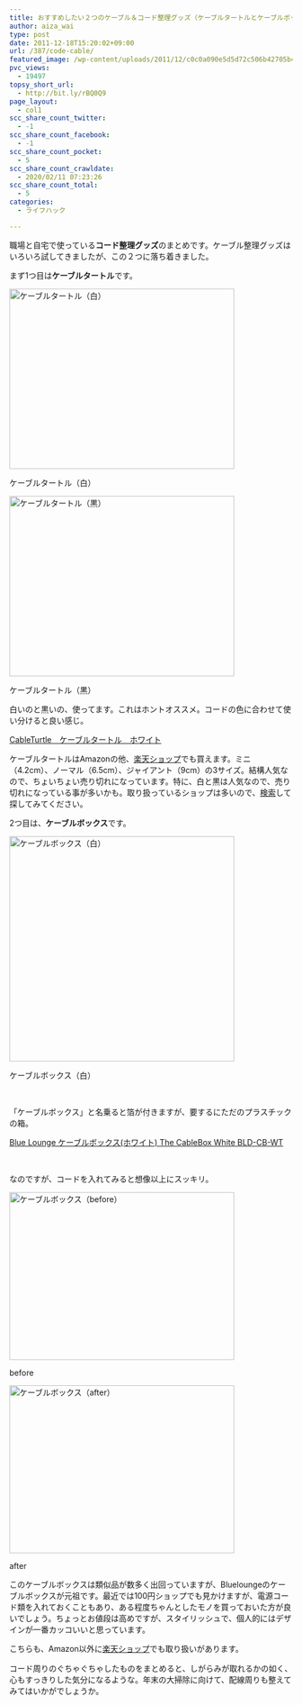 ```yaml
---
title: おすすめしたい２つのケーブル＆コード整理グッズ（ケーブルタートルとケーブルボックス）
author: aiza_wai
type: post
date: 2011-12-18T15:20:02+09:00
url: /387/code-cable/
featured_image: /wp-content/uploads/2011/12/c0c0a090e5d5d72c506b42705b4c396f.png
pvc_views:
  - 19497
topsy_short_url:
  - http://bit.ly/rBQ0Q9
page_layout:
  - col1
scc_share_count_twitter:
  - -1
scc_share_count_facebook:
  - -1
scc_share_count_pocket:
  - 5
scc_share_count_crawldate:
  - 2020/02/11 07:23:26
scc_share_count_total:
  - 5
categories:
  - ライフハック

---
```

<p class="m30-b">
  職場と自宅で使っている<strong>コード整理グッズ</strong>のまとめです。ケーブル整理グッズはいろいろ試してきましたが、この２つに落ち着きました。
</p>

<p class="m30-b">
  <!--more-->
</p>

まず1つ目は**ケーブルタートル**です。

<div id="attachment_388" style="width: 410px" class="wp-caption aligncenter">
  <img aria-describedby="caption-attachment-388" class="wp-image-388 size-medium" title="ケーブルタートル（白）" src="https://mujiota.com/wp-content/uploads/2011/12/20111219_ct1-400x320.jpg" alt="ケーブルタートル（白）" width="400" height="320" srcset="https://mujiota.com/wp-content/uploads/2011/12/20111219_ct1-400x320.jpg 400w, https://mujiota.com/wp-content/uploads/2011/12/20111219_ct1.jpg 600w" sizes="(max-width: 400px) 100vw, 400px" />
  
  <p id="caption-attachment-388" class="wp-caption-text">
    ケーブルタートル（白）
  </p>
</div>

<div id="attachment_389" style="width: 410px" class="wp-caption aligncenter">
  <a href="https://mujiota.com/wp-content/uploads/2011/12/20111219_ct2.jpg"><img aria-describedby="caption-attachment-389" class="wp-image-389 size-medium" title="ケーブルタートル（黒）" src="https://mujiota.com/wp-content/uploads/2011/12/20111219_ct2-400x320.jpg" alt="ケーブルタートル（黒）" width="400" height="320" srcset="https://mujiota.com/wp-content/uploads/2011/12/20111219_ct2-400x320.jpg 400w, https://mujiota.com/wp-content/uploads/2011/12/20111219_ct2.jpg 600w" sizes="(max-width: 400px) 100vw, 400px" /></a>
  
  <p id="caption-attachment-389" class="wp-caption-text">
    ケーブルタートル（黒）
  </p>
</div>

白いのと黒いの、使ってます。これはホントオススメ。<span class="underline">コードの色に合わせて使い分ける</span>と良い感じ。

<div data-role="amazonjs" data-asin="B00EK7OTYW" data-locale="JP" data-tmpl="" data-img-size="" class="asin_B00EK7OTYW_JP_ amazonjs_item">
  <div class="amazonjs_indicator">
    <span class="amazonjs_indicator_img"></span><a class="amazonjs_indicator_title" href="#">CableTurtle　ケーブルタートル　ホワイト</a><span class="amazonjs_indicator_footer"></span>
  </div>
</div>

ケーブルタートルはAmazonの他、<a href="http://bit.ly/uUHYen" target="_blank">楽天ショップ</a>でも買えます。ミニ（4.2cm）、ノーマル（6.5cm）、ジャイアント（9cm）の3サイズ。結構人気なので、ちょいちょい売り切れになっています。特に、白と黒は人気なので、売り切れになっている事が多いかも。取り扱っているショップは多いので、<a href="http://bit.ly/uUHYen" target="_blank">検索</a>して探してみてください。

<p class="m30-t">
  2つ目は、<strong>ケーブルボックス</strong>です。
</p>

<div id="attachment_391" style="width: 410px" class="wp-caption aligncenter">
  <img aria-describedby="caption-attachment-391" class="wp-image-391 size-medium" title="ケーブルボックス（白）" src="https://mujiota.com/wp-content/uploads/2011/12/20111219_cb1-400x400.jpg" alt="ケーブルボックス（白）" width="400" height="400" srcset="https://mujiota.com/wp-content/uploads/2011/12/20111219_cb1-400x400.jpg 400w, https://mujiota.com/wp-content/uploads/2011/12/20111219_cb1-300x300.jpg 300w, https://mujiota.com/wp-content/uploads/2011/12/20111219_cb1.jpg 500w" sizes="(max-width: 400px) 100vw, 400px" />
  
  <p id="caption-attachment-391" class="wp-caption-text">
    ケーブルボックス（白）
  </p>
</div>

&nbsp;

「ケーブルボックス」と名乗ると箔が付きますが、要するにただのプラスチックの箱。

<div data-role="amazonjs" data-asin="B001DZGGM2" data-locale="JP" data-tmpl="" data-img-size="" class="asin_B001DZGGM2_JP_ amazonjs_item">
  <div class="amazonjs_indicator">
    <span class="amazonjs_indicator_img"></span><a class="amazonjs_indicator_title" href="#">Blue Lounge ケーブルボックス(ホワイト) The CableBox White BLD-CB-WT</a><span class="amazonjs_indicator_footer"></span>
  </div>
</div>

&nbsp;

なのですが、コードを入れてみると想像以上にスッキリ。

<div id="attachment_392" style="width: 410px" class="wp-caption aligncenter">
  <img aria-describedby="caption-attachment-392" class="wp-image-392 size-medium" title="ケーブルボックス（before）" src="https://mujiota.com/wp-content/uploads/2011/12/20111219_cb2-400x298.jpg" alt="ケーブルボックス（before）" width="400" height="298" srcset="https://mujiota.com/wp-content/uploads/2011/12/20111219_cb2-400x298.jpg 400w, https://mujiota.com/wp-content/uploads/2011/12/20111219_cb2.jpg 490w" sizes="(max-width: 400px) 100vw, 400px" />
  
  <p id="caption-attachment-392" class="wp-caption-text">
    before
  </p>
</div>

<div id="attachment_393" style="width: 410px" class="wp-caption aligncenter">
  <img aria-describedby="caption-attachment-393" class="wp-image-393 size-medium" title="ケーブルボックス（after）" src="https://mujiota.com/wp-content/uploads/2011/12/20111219_cb3-400x298.jpg" alt="ケーブルボックス（after）" width="400" height="298" srcset="https://mujiota.com/wp-content/uploads/2011/12/20111219_cb3-400x298.jpg 400w, https://mujiota.com/wp-content/uploads/2011/12/20111219_cb3.jpg 490w" sizes="(max-width: 400px) 100vw, 400px" />
  
  <p id="caption-attachment-393" class="wp-caption-text">
    after
  </p>
</div>

このケーブルボックスは類似品が数多く出回っていますが、Blueloungeのケーブルボックスが元祖です。最近では100円ショップでも見かけますが、電源コード類を入れておくこともあり、ある程度ちゃんとしたモノを買っておいた方が良いでしょう。ちょっとお値段は高めですが、スタイリッシュで、個人的にはデザインが一番カッコいいと思っています。

<span style="line-height: 1.5;">こちらも、Amazon以外に</span><a style="line-height: 1.5; background-color: #ffffff;" href="http://bit.ly/upJCGj" target="_blank">楽天ショップ</a><span style="line-height: 1.5;">でも取り扱いがあります。</span>

コード周りのぐちゃぐちゃしたものをまとめると、しがらみが取れるかの如く、心もすっきりした気分になるような。年末の大掃除に向けて、配線周りも整えてみてはいかがでしょうか。